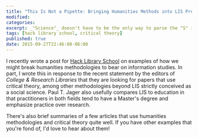 ```yaml
---
title: "This Is Not a Pipette: Bringing Humanities Methods into LIS Programs"
modified:
categories:
excerpt: _"Science"_ doesn't have to be the only way to parse the "S" in LIS—I suggest some examples of using humanities-style critical theory in information studies in this post for Hack Library School.
tags: [hack library school, critical theory]
published: true
date: 2015-09-27T22:46:08-06:00
---
```

I recently wrote a post for [Hack Library School](http://hacklibraryschool.com/2015/08/13/this-is-not-a-pipette/) on examples of how we might break humanities methodologies to bear on information studies. In part, I wrote this in response to the recent statement by the editors of *College & Research Libraries*  that they are looking for papers that use critical theory, among other methodologies beyond LIS strictly conceived as a social science. Paul T. Jager also usefully compares LIS to education in that practitioners in both fields tend to have a Master's degree and emphasize practice over research.  

There's also brief summaries of a few articles that use humanities methodologies and critical theory quite well. If you have other examples that you're fond of, I'd love to hear about them!  
